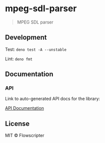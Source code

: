 # mpeg-sdl-parser

> MPEG SDL parser

## Development

Test: `deno test -A --unstable`

Lint: `deno fmt`

## Documentation

### API

Link to auto-generated API docs for the library:

[API Documentation](https://doc.deno.land/https://deno.land/x/flowscripter_mpeg_sdl_parser/mod.ts)

## License

MIT © Flowscripter
